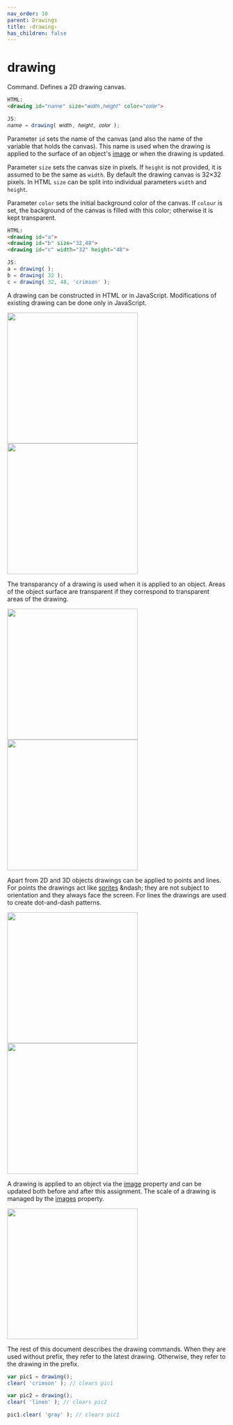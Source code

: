```yaml
---
nav_order: 10
parent: Drawings
title: ‹drawing›
has_children: false
---
```


# drawing

Command. Defines a 2D drawing canvas. 

```html
HTML:
<drawing id="𝘯𝘢𝘮𝘦" size="𝑤𝑖𝑑𝑡ℎ,ℎ𝑒𝑖𝑔ℎ𝑡" color="𝑐𝑜𝑙𝑜𝑟">
```
```js
JS:
𝘯𝘢𝘮𝘦 = drawing( 𝑤𝑖𝑑𝑡ℎ, ℎ𝑒𝑖𝑔ℎ𝑡, 𝑐𝑜𝑙𝑜𝑟 );
```

Parameter `id` sets the name of the canvas (and also the name of the variable
that holds the canvas). This name is used when the drawing is applied to the
surface of an object's [image](user-guide-properties.md#image) or when the
drawing is updated.

Parameter `size` sets the canvas size in pixels. If `height` is not provided, it
is assumed to be the same as `width`. By default the drawing canvas is
32&times;32 pixels. In HTML `size` can be split into individual parameters
`width` and `height`.

Parameter `color` sets the initial background color of the canvas. If `colour`
is set, the background of the canvas is filled with this color; otherwise it is
kept transparent.

```html
HTML:
<drawing id="a">
<drawing id="b" size="32,48">
<drawing id="c" width="32" height="48">
```
```js
JS:
a = drawing( );
b = drawing( 32 );
c = drawing( 32, 48, 'crimson' );
```

A drawing can be constructed in HTML or in JavaScript. Modifications of existing
drawing can be done only in JavaScript.

[<kbd><img src="../examples/snapshots/drawing-html.jpg" width="300"></kbd>](../examples/drawing-html.html)
[<kbd><img src="../examples/snapshots/drawing-js.jpg" width="300"></kbd>](../examples/drawing-js.html)

The transparancy of a drawing is used when it is applied to an object. Areas of
the object surface are transparent if they correspond to transparent areas of
the drawing.

[<kbd><img src="../examples/snapshots/drawing-transparent.jpg" width="300"></kbd>](../examples/drawing-transparent.html)
[<kbd><img src="../examples/snapshots/drawing-opaque.jpg" width="300"></kbd>](../examples/drawing-opaque.html)

Apart from 2D and 3D objects drawings can be applied to points and lines. For
points the drawings act like [sprites](https://en.wikipedia.org/wiki/Sprite_(computer_graphics))
&ndash; they are not subject to orientation and they always face the screen. For
lines the drawings are used to create dot-and-dash patterns.

[<kbd><img src="../examples/snapshots/drawing-custom-point.jpg" width="300"></kbd>](../examples/drawing-custom-point.html)
[<kbd><img src="../examples/snapshots/drawing-dotted-lines.jpg" width="300"></kbd>](../examples/drawing-dotted-lines.html)

A drawing is applied to an object via the [image](user-guide-properties.md#image) property and can be
updated both before and after this assignment. The scale of
a drawing is managed by the [images](user-guide-properties.md#images) property. 

[<kbd><img src="../examples/snapshots/dynamic-drawing.jpg" width="300"></kbd>](../examples/dynamic-drawing.html)

The rest of this document describes the drawing commands. When they are used
without prefix, they refer to the latest drawing. Otherwise, they refer to the
drawing in the prefix.

```js
var pic1 = drawing();
clear( 'crimson' ); // clears pic1

var pic2 = drawing();
clear( 'linen' ); // clears pic2

pic1.clear( 'gray' ); // clears pic1
```
